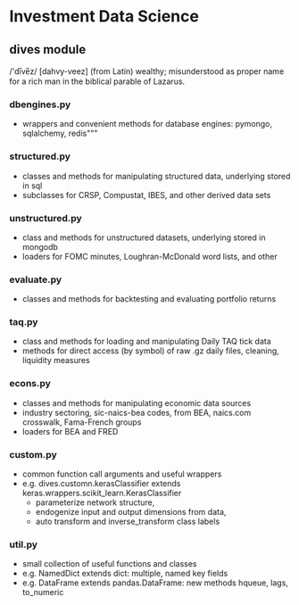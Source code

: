 # Investment Data Science

## dives module

/'di̅ve̅z/ \[dahvy-veez\] (from Latin) wealthy;
misunderstood as proper name for a rich man in the biblical parable of Lazarus.

### dbengines.py

- wrappers and convenient methods for database engines: pymongo, sqlalchemy, redis"""

### structured.py

- classes and methods for manipulating structured data, underlying stored in sql
- subclasses for CRSP, Compustat, IBES, and other derived data sets

### unstructured.py

- class and methods for unstructured datasets, underlying stored in mongodb
- loaders for FOMC minutes, Loughran-McDonald word lists, and other

### evaluate.py

- classes and methods for backtesting and evaluating portfolio returns

### taq.py

- class and methods for loading and manipulating Daily TAQ tick data
- methods for direct access (by symbol) of raw .gz daily files, cleaning, liquidity measures

### econs.py

- classes and methods for manipulating economic data sources
- industry sectoring, sic-naics-bea codes, from BEA, naics.com crosswalk, Fama-French groups
- loaders for BEA and FRED

### custom.py

- common function call arguments and useful wrappers
- e.g. dives.customn.kerasClassifier extends keras.wrappers.scikit_learn.KerasClassifier
  - parameterize network structure, 
  - endogenize input and output dimensions from data,
  - auto transform and inverse_transform class labels

### util.py

- small collection of useful functions and classes
- e.g. NamedDict extends dict: multiple, named key fields
- e.g. DataFrame extends pandas.DataFrame: new methods hqueue, lags, to_numeric
